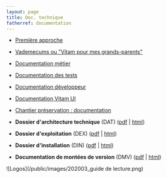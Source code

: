 ```yaml
---
layout: page
title: Doc. technique
fatherref: documentation
---
```


* [Première approche](pour_approche_deb)
* [Vademecums ou "Vitam pour mes grands-parents"](vademecums)
* [Documentation métier](pour_archiviste)
* [Documentation des tests](pour_test)
* [Documentation développeur](pour_dev)
* [Documentation Vitam UI](pour_vitamUI)
* [Chantier préservation : documentation](sur_chantier_preservation)

* **Dossier d'architecture technique** (DAT) ([pdf](/ressources/DocCourante/pdf/vitam-architecture.3.14.2.pdf) \| [html](/ressources/DocCourante/html/archi))
* **Dossier d'exploitation** (DEX) ([pdf](/ressources/DocCourante/pdf/vitam-documentation-exploitation.3.14.2.pdf) \| [html](/ressources/DocCourante/html/exploitation))
* **Dossier d'installation** (DIN) ([pdf](/ressources/DocCourante/pdf/vitam-documentation-installation.3.14.2.pdf) \| [html](/ressources/DocCourante/html/installation))
* **Documentation de montées de version** (DMV) ([pdf](/ressources/DocCourante/pdf/vitam-documentation-migration.3.14.2.pdf) \| [html](/ressources/DocCourante/html/migration))

![Logos](/public/images/202003_guide de lecture.png)